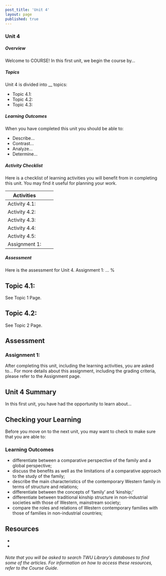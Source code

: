 ```yaml
---
post_title: 'Unit 4'
layout: page
published: true
---
```


### Unit 4  
##### Overview

Welcome to COURSE!  In this first unit, we begin the course by…

##### Topics
Unit 4 is divided into __ topics:
* Topic 4.1:
* Topic 4.2:
* Topic 4.3:

##### Learning Outcomes
When you have completed this unit you should be able to:
* Describe…
* Contrast…
* Analyze…
* Determine…

##### Activity Checklist
Here is a checklist of learning activities you will benefit from in completing this unit. You may find it useful for planning your work.

|Activities| | |
|----|----|----|
| Activity 4.1:| | |
| Activity 4.2:| | |
| Activity 4.3:| | |
| Activity 4.4:| | |
| Activity 4.5:| | |
| Assignment 1:| | |

##### Assessment
Here is the assessment for Unit 4.
Assignment 1: …
%

## Topic 4.1:
See Topic 1 Page.


## Topic 4.2:
See Topic 2 Page.


## Assessment


### Assignment 1:
After completing this unit, including the learning activities, you are asked to…
For more details about this assignment, including the grading criteria, please refer to the Assignment page.

## Unit 4 Summary


In this first unit, you have had the opportunity to learn about…


## Checking your Learning


Before you move on to the next unit, you may want to check to make sure that you are able to:

### Learning Outcomes

* differentiate between a comparative perspective of the family and a global perspective;
* discuss the benefits as well as the limitations of a comparative approach to the study of the family;
* describe the main characteristics of the contemporary Western family in terms of structure and relations;
* differentiate between the concepts of ‘family’ and ‘kinship;’
* differentiate between traditional kinship structure in non-industrial societies with those of Western, mainstream society;
* compare the roles and relations of Western contemporary families with those of families in non-industrial countries;


## Resources
*
*

###### Note that you will be asked to search TWU Library’s databases to find some of the articles. For information on how to access these resources, refer to the Course Guide.
